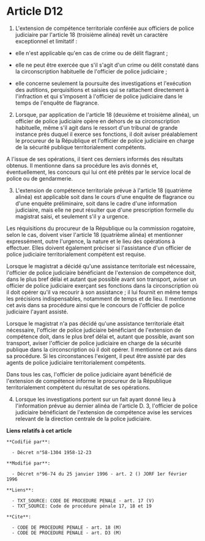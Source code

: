 # Article D12

1. L'extension de compétence territoriale conférée aux officiers de police judiciaire par l'article 18 (troisième alinéa)
revêt un caractère exceptionnel et limitatif :

- elle n'est applicable qu'en cas de crime ou de délit flagrant ;

- elle ne peut être exercée que s'il s'agit d'un crime ou délit constaté dans la circonscription habituelle de l'officier de
police judiciaire ;

- elle concerne seulement la poursuite des investigations et l'exécution des autitions, perquisitions et saisies qui se
rattachent directement à l'infraction et qui s'imposent à l'officier de police judiciaire dans le temps de l'enquête de
flagrance.

2. Lorsque, par application de l'article 18 (deuxième et troisième alinéa), un officier de police judiciaire opère en dehors
de sa circonscription habituelle, même s'il agit dans le ressort d'un tribunal de grande instance près duquel il exerce ses
fonctions, il doit aviser préalablement le procureur de la République et l'officier de police judiciaire en charge de la
sécurité publique territorialement compétents.

A l'issue de ses opérations, il tient ces derniers informés des résultats obtenus. Il mentionne dans sa procédure les avis
donnés et, éventuellement, les concours qui lui ont été prêtés par le service local de police ou de gendarmerie.

3. L'extension de compétence territoriale prévue à l'article 18 (quatrième alinéa) est applicable soit dans le cours d'une
enquête de flagrance ou d'une enquête préliminaire, soit dans le cadre d'une information judiciaire, mais elle ne peut
résulter que d'une prescription formelle du magistrat saisi, et seulement s'il y a urgence.

Les réquisitions du procureur de la République ou la commission rogatoire, selon le cas, doivent viser l'article 18
(quatrième alinéa) et mentionner expressément, outre l'urgence, la nature et le lieu des opérations à effectuer. Elles
doivent également préciser si l'assistance d'un officier de police judiciaire territorialement compétent est requise.

Lorsque le magistrat a décidé qu'une assistance territoriale est nécessaire, l'officier de police judiciaire bénéficiant de
l'extension de compétence doit, dans le plus bref délai et autant que possible avant son transport, aviser un officier de
police judiciaire exerçant ses fonctions dans la circonscription où il doit opérer qu'il va recourir à son assistance ; il
lui fournit en même temps les précisions indispensables, notamment de temps et de lieu. Il mentionne cet avis dans sa
procédure ainsi que le concours de l'officier de police judiciaire l'ayant assisté.

Lorsque le magistrat n'a pas décidé qu'une assistance territoriale était nécessaire, l'officier de police judiciaire
bénéficiant de l'extension de compétence doit, dans le plus bref délai et, autant que possible, avant son transport, aviser
l'officier de police judiciaire en charge de la sécurité publique dans la circonscription où il doit opérer. Il mentionne cet
avis dans sa procédure. Si les circonstances l'exigent, il peut être assisté par des agents de police judiciaire
territorialement compétents.

Dans tous les cas, l'officier de police judiciaire ayant bénéficié de l'extension de compétence informe le procureur de la
République territorialement compétent du résultat de ses opérations.

4. Lorsque les investigations portent sur un fait ayant donné lieu à l'information prévue au dernier alinéa de l'article D.
3, l'officier de police judiciaire bénéficiant de l'extension de compétence avise les services relevant de la direction
centrale de la police judiciaire.

**Liens relatifs à cet article**

	**Codifié par**:

	  - Décret n°58-1304 1958-12-23

	**Modifié par**:

	  - Décret n°96-74 du 25 janvier 1996 - art. 2 () JORF 1er février 1996

	**Liens**:

	  - TXT_SOURCE: CODE DE PROCEDURE PENALE - art. 17 (V)
	  - TXT_SOURCE: Code de procédure pénale 17, 18 et 19

	**Cite**:

	  - CODE DE PROCEDURE PENALE - art. 18 (M)
	  - CODE DE PROCEDURE PENALE - art. D3 (M)
